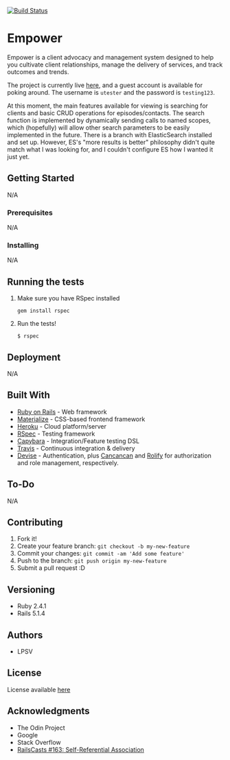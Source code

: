 [![Build Status](https://travis-ci.org/leosoaivan/empower.svg?branch=master)](https://travis-ci.org/leosoaivan/empower)

# Empower
Empower is a client advocacy and management system designed to help you cultivate client relationships, manage the delivery of services, and track outcomes and trends.

The project is currently live [here](https://floating-tor-80170.herokuapp.com/clients), and a guest account is available for poking around. The username is `utester` and the password is `testing123`.

At this moment, the main features available for viewing is searching for clients and basic CRUD operations for episodes/contacts. The search function is implemented by dynamically sending calls to named scopes, which (hopefully) will allow other search parameters to be easily implemented in the future. There is a branch with ElasticSearch installed and set up. However, ES's "more results is better" philosophy didn't quite match what I was looking for, and I couldn't configure ES how I wanted it just yet.

## Getting Started
N/A

### Prerequisites
N/A

### Installing
N/A

## Running the tests
1. Make sure you have RSpec installed

    `gem install rspec`

2. Run the tests!

    `$ rspec`

## Deployment
N/A

## Built With
* [Ruby on Rails](http://rubyonrails.org/) - Web framework
* [Materialize](https://materializecss.com/) - CSS-based frontend framework
* [Heroku](https://www.heroku.com/home) - Cloud platform/server
* [RSpec](http://rspec.info/) - Testing framework
* [Capybara](https://github.com/teamcapybara/capybara) - Integration/Feature testing DSL
* [Travis](https://travis-ci.org) - Continuous integration & delivery
* [Devise](https://github.com/plataformatec/devise) - Authentication, plus [Cancancan](https://github.com/CanCanCommunity/cancancan) and [Rolify](https://github.com/RolifyCommunity/rolify) for authorization and role management, respectively. 

## To-Do
N/A

## Contributing
1. Fork it!
2. Create your feature branch: `git checkout -b my-new-feature`
3. Commit your changes: `git commit -am 'Add some feature'`
4. Push to the branch: `git push origin my-new-feature`
5. Submit a pull request :D

## Versioning
* Ruby 2.4.1
* Rails 5.1.4

## Authors
* LPSV

## License
License available [here](https://github.com/leosoaivan/empower/blob/master/LICENSE)

## Acknowledgments
* The Odin Project
* Google
* Stack Overflow
* [RailsCasts #163: Self-Referential Association](http://railscasts.com/episodes/163-self-referential-association)

